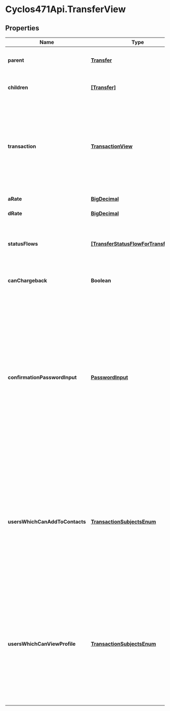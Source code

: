 # Cyclos471Api.TransferView

## Properties
Name | Type | Description | Notes
------------ | ------------- | ------------- | -------------
**parent** | [**Transfer**](Transfer.md) | Reference to the parent transfer that generated this one, if any  | [optional] 
**children** | [**[Transfer]**](Transfer.md) | Reference to the transfers generated by this one, if any  | [optional] 
**transaction** | [**TransactionView**](TransactionView.md) | If this balance transfer was originated from a transaction (like a payment or scheduled payment), contains the reference to this transaction. Only returned if this &#x60;TransferView&#x60; is not already in a &#x60;TransactionView&#x60;.  | [optional] 
**aRate** | [**BigDecimal**](BigDecimal.md) | The balance aging counter | [optional] 
**dRate** | [**BigDecimal**](BigDecimal.md) | The balance maturity | [optional] 
**statusFlows** | [**[TransferStatusFlowForTransferView]**](TransferStatusFlowForTransferView.md) | List with each status this transfer has, with additional information, such as the flow and the log  | [optional] 
**canChargeback** | **Boolean** | Can the authenticated user chargeback this transfer?  | [optional] 
**confirmationPasswordInput** | [**PasswordInput**](PasswordInput.md) | If a confirmation password is used, contains the definitions on how to request that password from the user. This confirmation password is required when performing sensible actions. Sometimes this is dynamic, for example, the confirmation might be configured to be used only once per session, or operations like payments may have a limit per day to be without confirmation (pinless).  | [optional] 
**usersWhichCanAddToContacts** | [**TransactionSubjectsEnum**](TransactionSubjectsEnum.md) | Reference to none, one of (from or to) or both subjects of a transaction (or transfer)  Possible values are: * none: Reference to none of the transaction subjects * from: Reference to the transaction from * to: Reference to the transaction to * both: Reference to both from and to subjects of the transaction  | [optional] 
**usersWhichCanViewProfile** | [**TransactionSubjectsEnum**](TransactionSubjectsEnum.md) | Reference to none, one of (from or to) or both subjects of a transaction (or transfer)  Possible values are: * none: Reference to none of the transaction subjects * from: Reference to the transaction from * to: Reference to the transaction to * both: Reference to both from and to subjects of the transaction  | [optional] 


